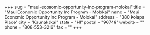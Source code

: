 +++
slug = "maui-economic-opportunity-inc-program-molokai"
title = "Maui Economic Opportunity Inc Program - Molokai"
name = "Maui Economic Opportunity Inc Program - Molokai"
address = "380 Kolapa Place"
city = "Kaunakakai"
state = "HI"
postal = "96748"
website = ""
phone = "808-553-3216"
fax = ""
+++
